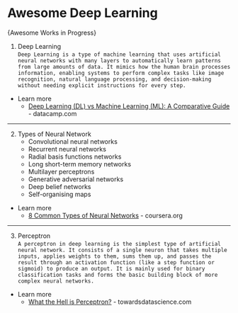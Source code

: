 # Awesome Deep Learning
{Awesome Works in Progress}

1. Deep Learning <br />
`Deep Learning is a type of machine learning that uses artificial neural networks with many layers to automatically learn patterns from large amounts of data. It mimics how the human brain processes information, enabling systems to perform complex tasks like image recognition, natural language processing, and decision-making without needing explicit instructions for every step.`
* Learn more
  - [Deep Learning (DL) vs Machine Learning (ML): A Comparative Guide](https://www.datacamp.com/tutorial/machine-deep-learning) - datacamp.com

-----

2. Types of Neural Network
   - Convolutional neural networks
   - Recurrent neural networks
   - Radial basis functions networks
   - Long short-term memory networks
   - Multilayer perceptrons
   - Generative adversarial networks
   - Deep belief networks
   - Self-organising maps

* Learn more
  - [8 Common Types of Neural Networks](https://www.coursera.org/in/articles/types-of-neural-networks) - coursera.org

-----

3. Perceptron <br />
`A perceptron in deep learning is the simplest type of artificial neural network. It consists of a single neuron that takes multiple inputs, applies weights to them, sums them up, and passes the result through an activation function (like a step function or sigmoid) to produce an output. It is mainly used for binary classification tasks and forms the basic building block of more complex neural networks.`
* Learn more
  - [What the Hell is Perceptron?](https://towardsdatascience.com/what-the-hell-is-perceptron-626217814f53) - towardsdatascience.com
